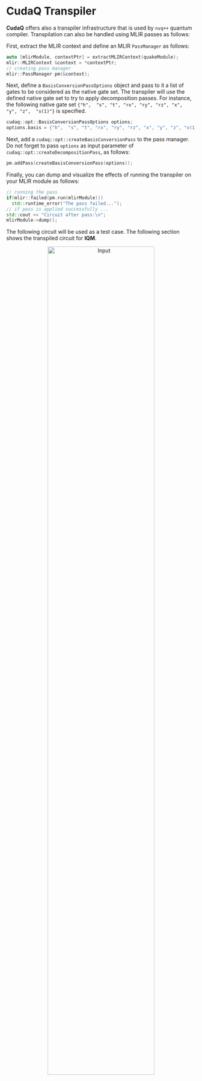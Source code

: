 # CudaQ Transpiler

<!-- IMPORTANT: Keep the line above as the first line. -->
<!----------------------------------------------------------------------------
Copyright 2024 Munich Quantum Software Stack Project

Licensed under the Apache License, Version 2.0 with LLVM Exceptions (the
"License"); you may not use this file except in compliance with the License.
You may obtain a copy of the License at

https://github.com/Munich-Quantum-Software-Stack/passes/blob/develop/LICENSE

Unless required by applicable law or agreed to in writing, software
distributed under the License is distributed on an "AS IS" BASIS, WITHOUT
WARRANTIES OR CONDITIONS OF ANY KIND, either express or implied. See the
License for the specific language governing permissions and limitations under
the License.

SPDX-License-Identifier: Apache-2.0 WITH LLVM-exception
-------------------------------------------------------------------------- -->

<!-- This file is a static page and included in the CMakeLists.txt file. -->

**CudaQ** offers also a transpiler infrastructure that is used by `nvq++` quantum compiler.
Transpilation can also be handled using MLIR passes as follows:

First, extract the MLIR context and define an MLIR `PassManager` as follows:

```cpp
auto [mlirModule, contextPtr] = extractMLIRContext(quakeModule);
mlir::MLIRContext &context = *contextPtr;
// creating pass manager
mlir::PassManager pm(&context);
```

Next, define a `BasisConversionPassOptions` object and pass to it a list of gates to be considered
as the native gate set. The transpiler will use the defined native gate set to try to apply
decomposition passes. For instance, the following native gate set
`{"h",  "s", "t", "rx", "ry", "rz", "x", "y", "z",  "x(1)"}` is specified.

```cpp
cudaq::opt::BasisConversionPassOptions options;
options.basis = {"h",  "s", "t", "rx", "ry", "rz", "x", "y", "z", "x(1)"};
```

Next, add a `cudaq::opt::createBasisConversionPass` to the pass manager. Do not forget to pass
`options` as input parameter of `cudaq::opt::createDecompositionPass`, as follows:

```cpp
pm.addPass(createBasisConversionPass(options));
```

Finally, you can dump and visualize the effects of running the transpiler on your MLIR module as
follows:

```cpp
// running the pass
if(mlir::failed(pm.run(mlirModule)))
  std::runtime_error("The pass failed...");
// if pass is applied successfully ...
std::cout << "Circuit after pass:\n";
mlirModule->dump();
```

The following circuit will be used as a test case. The following section shows the transpiled
circuit for **IQM**.

<!--circuit obtained for **IQM, AQT, PlanQ and WMI** backends.-->

<div align="center">
  <img  alt="Input" src="Input.png" width=75%>
</div>
<!--
## AQT

The AQT backend supports the following gates:
`"x", "y", "z", "h", "s", "t", "rx", "ry", "rz", "x(1)", "z(1)", "swap"`.

![AQT](AQTTranspilation.png)

## WMI

The WMI backend supports the following gates:
`"rx", "ry", "rz", "h", "phased_rx", "phased_ry", "phased_rz", "x(1)", "z(1)"`.

<div align="center">
  <img  alt="WMI" src="WMITranspilation.png" width=100%>
</div>

## PlanQ

The WMI backend supports the following gates: `"rx", "ry", "rz", "x(1)", "z(1)"`.

-->

## IQM

The IQM backend supports the following gates: `"phased_rx","z(1)"`. For the sake of clarity, just
fragments of the transpiled circuit are shown.

### 1)

<div align="center">
  <img  alt="Fragment 1" src="Transpiled-IQM1.png" width=100%>
</div>

### 2)

<div align="center">
  <img  alt="Fragment 2" src="Transpiled-IQM2.png" width=100%>
</div>

### ...

### n)

<div align="center">
  <img  alt="Fragment 3" src="Transpiled-IQMn.png" width=100%>
</div>
